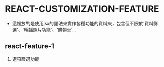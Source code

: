 # REACT-CUSTOMIZATION-FEATURE

- 這裡放的是使用jsx的語法來實作各種功能的資料夾，包含但不限於'資料篩選'、'輪播照片功能'、'購物車'...


## react-feature-1
1. 選項篩選功能
 